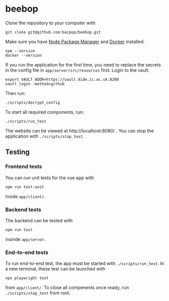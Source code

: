 # beebop

Clone the repository to your computer with
```
git clone git@github.com:bacpop/beebop.git
```


Make sure you have [Node Package Manager](https://docs.npmjs.com/downloading-and-installing-node-js-and-npm) and [Docker](https://docs.docker.com/get-docker/) installed:
```
npm --version
docker --version
```


If you run the application for the first time, you need to replace the secrets in the config file in `app/server/src/resources` first. 
Login to the vault:
```
export VAULT_ADDR=https://vault.dide.ic.ac.uk:8200
vault login -method=github
```
Then run:
```
./scripts/decrypt_config
```


To start all required components, run:
```
./scripts/run_test
```

The website can be viewed at http://localhost:8080/ . You can stop the application with `./scripts/stop_test`.


## Testing
### Frontend tests

You can run unit tests for the vue app with
```
npm run test:unit
```
inside `app/client/`.

### Backend tests

The backend can be tested with 
```
npm run test
```
insinde `app/server`.

### End-to-end tests
To run end-to-end test, the app must be started with `./scripts/run_test`. In a new terminal, these test can be launched with
```
npx playwright test
```
from `app/client/`.
To close all compenents once ready, run `./scripts/stop_test` from root.
